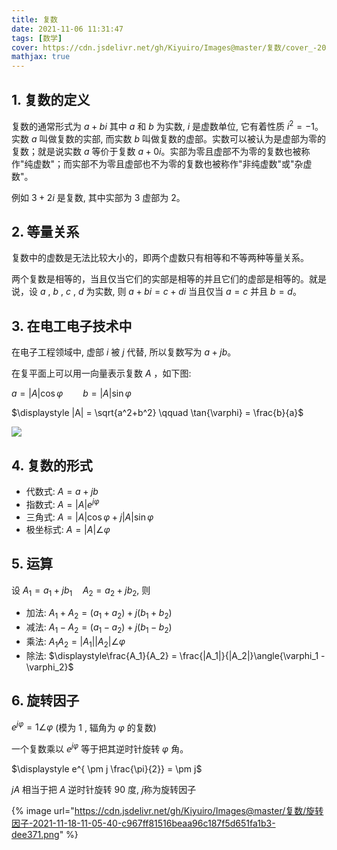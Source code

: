 ```yaml
---
title: 复数
date: 2021-11-06 11:31:47
tags: [数学]
cover: https://cdn.jsdelivr.net/gh/Kiyuiro/Images@master/复数/cover_-2021-11-18-11-05-40-f09d623785d6edb9ec7f29a4d4165bed-21a183.png
mathjax: true
---
```


## 1. 复数的定义

复数的通常形式为 $a + bi$ 其中 $a$ 和 $b$ 为实数, $i$ 是虚数单位, 它有着性质 $i^{2}=-1$。实数 $a$ 叫做复数的实部, 而实数 $b$ 叫做复数的虚部。实数可以被认为是虚部为零的复数；就是说实数 $a$ 等价于复数 $a+0i$。实部为零且虚部不为零的复数也被称作"纯虚数"；而实部不为零且虚部也不为零的复数也被称作"非纯虚数"或"杂虚数"。

例如 $3+2i$ 是复数, 其中实部为 $3$ 虚部为 $2$。

## 2. 等量关系
复数中的虚数是无法比较大小的，即两个虚数只有相等和不等两种等量关系。

两个复数是相等的，当且仅当它们的实部是相等的并且它们的虚部是相等的。就是说，设 $a$ , $b$ , $c$ , $d$ 为实数, 则 $a+bi=c+di$ 当且仅当 $a=c$ 并且 $b = d$。

## 3. 在电工电子技术中
在电子工程领域中, 虚部 $i$ 被 $j$ 代替, 所以复数写为 $a+jb$。

在复平面上可以用一向量表示复数 $A$ ，如下图:

$\displaystyle a = |A|\cos{\varphi} \qquad b = |A|\sin{\varphi}$

$\displaystyle |A| = \sqrt{a^2+b^2} \qquad \tan{\varphi} = \frac{b}{a}$

![](https://cdn.jsdelivr.net/gh/Kiyuiro/Images@master/复数/复数2_2_1-2021-11-18-11-05-40-6373a42693d3ed34f338961bb2c30a56-e147db.png)

## 4. 复数的形式

* 代数式: $\displaystyle A=a+jb$
* 指数式: $\displaystyle A=|A|e^{j\varphi}$
* 三角式: $\displaystyle A=|A|\cos{\varphi} + j|A|\sin{\varphi}$
* 极坐标式: $\displaystyle A=|A|\angle{\varphi}$


## 5. 运算
设 $\displaystyle A_{1} = a_{1}+jb_{1} \quad A_2=a_2+jb_2$, 则

* 加法: $\displaystyle A_{1} + A_2 = (a_1 + a_2)+j(b_1 + b_2)$
* 减法: $\displaystyle A_{1} - A_2 = (a_1 - a_2)+j(b_1 - b_2)$
* 乘法: $\displaystyle A_1A_2 = |A_1||A_2|\angle \varphi$
* 除法: $\displaystyle\frac{A_1}{A_2} = \frac{|A_1|}{|A_2|}\angle{\varphi_1 - \varphi_2}$
  

## 6. 旋转因子
$\displaystyle e^{j\varphi} = 1\angle\varphi$ (模为 $1$ , 辐角为 $\varphi$ 的复数)

一个复数乘以 $e^{j\varphi}$ 等于把其逆时针旋转 $\varphi$ 角。

$\displaystyle e^{ \pm j \frac{\pi}{2}} = \pm j$

$jA$ 相当于把 $A$ 逆时针旋转 $90$ 度, $j$称为旋转因子

{%  image
    url="https://cdn.jsdelivr.net/gh/Kiyuiro/Images@master/复数/旋转因子-2021-11-18-11-05-40-c967ff81516beaa96c187f5d651fa1b3-dee371.png"
%}